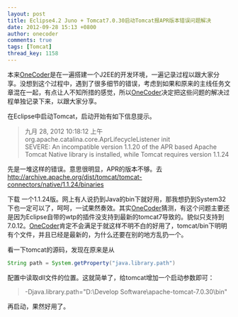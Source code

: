 ```yaml
---
layout: post
title: Eclipse4.2 Juno + Tomcat7.0.30启动Tomcat报APR版本错误问题解决
date: 2012-09-28 15:13 +0800
author: onecoder
comments: true
tags: [Tomcat]
thread_key: 1158
---
```

本来<a href="http://www.coderli.com">OneCoder</a>是在一遍搭建一个J2EE的开发环境，一遍记录过程以跟大家分享。没想到这个过程中，遇到了很多细节的错误，考虑到如果和原来的主线任务文章混在一起，有点让人不知所措的感觉，所以<a href="http://www.coderli.com">OneCoder</a>决定把这些问题的解决过程单独记录下来，以跟大家分享。

在Eclipse中启动Tomcat，启动开始有如下信息提示。

> 九月 28, 2012 10:18:12 上午 org.apache.catalina.core.AprLifecycleListener init<br>
> SEVERE: An incompatible version 1.1.20 of the APR based Apache Tomcat Native library is installed, while Tomcat requires version 1.1.24

先是一堆这样的错误。意思很明显，APR的版本不够。去<a href="http://archive.apache.org/dist/tomcat/tomcat-connectors/native/1.1.24/binaries">http://archive.apache.org/dist/tomcat/tomcat-connectors/native/1.1.24/binaries</a>
	
下载 一个1.1.24版。网上有人说扔到Java的bin下就好用，那我想扔到System32下也一定可以了，呵呵，一试果然奏效。其实<a href="http://www.coderli.com">OneCoder</a>猜测，有这个问题主要还是因为Eclipse自带的wtp的插件没支持到最新的tomcat7导致的。貌似只支持到7.0.12。<a href="http://www.coderli.com">OneCoder</a>肯定不会满足于就这样不明不白的好用了，tomcat/bin下明明有个文件，并且已经是最新的，为什么还要在别的地方乱扔一个。</div>

看一下tomcat的源码，发现在原来是从

```java
String path = System.getProperty("java.library.path")
```

配置中读取dll文件的位置。这就简单了，给tomcat增加一个启动参数即可：

> -Djava.library.path="D:\Develop Software\apache-tomcat-7.0.30\bin"

再启动，果然好用了。